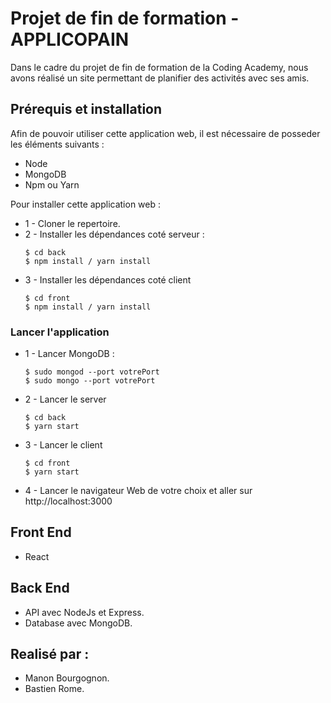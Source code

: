 # Projet de fin de formation - APPLICOPAIN

Dans le cadre du projet de fin de formation de la Coding Academy, nous avons réalisé un site permettant de planifier des activités avec ses amis.


## Prérequis et installation

Afin de pouvoir utiliser cette application web, il est nécessaire de posseder les éléments suivants :
* Node
* MongoDB
* Npm ou Yarn

Pour installer cette application web : 

* 1 - Cloner le repertoire.
* 2 - Installer les dépendances coté serveur :
    ```
    $ cd back
    $ npm install / yarn install
    ```
* 3 - Installer les dépendances coté client
    ```
    $ cd front
    $ npm install / yarn install
    ```

### Lancer l'application

* 1 - Lancer MongoDB :
    ```
    $ sudo mongod --port votrePort
    $ sudo mongo --port votrePort
    ```
* 2 - Lancer le server
    ```
    $ cd back
    $ yarn start
    ```
* 3 - Lancer le client
    ```
    $ cd front
    $ yarn start
    ```
* 4 - Lancer le navigateur Web de votre choix et aller sur http://localhost:3000



## Front End

* React

## Back End

* API avec NodeJs et Express.
* Database avec MongoDB.

## Realisé par :

* Manon Bourgognon.
* Bastien Rome.

